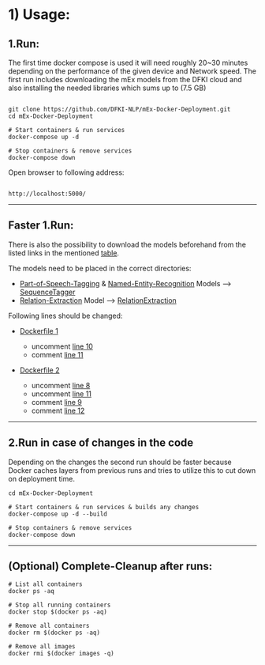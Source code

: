 # 1) Usage:

## 1.Run:

The first time docker compose is used it will need roughly 20~30 minutes depending on the performance of the given device 
and Network speed. The first run includes downloading the mEx models from the DFKI cloud and also installing the needed libraries
which sums up to (7.5 GB) 

```shell

git clone https://github.com/DFKI-NLP/mEx-Docker-Deployment.git
cd mEx-Docker-Deployment

# Start containers & run services
docker-compose up -d

# Stop containers & remove services
docker-compose down

```

Open browser to following address:

```shell

http://localhost:5000/

```


---


## Faster 1.Run:

There is also the possibility to download the models beforehand from the listed links in the mentioned [table](https://github.com/DFKI-NLP/mEx-Docker-Deployment#mex-models-overview).

The models need to be placed in the correct directories:

- [Part-of-Speech-Tagging](https://cloud.dfki.de/owncloud/index.php/s/e7G9deea7eRksCY/download) & [Named-Entity-Recognition](https://cloud.dfki.de/owncloud/index.php/s/WWbnqJ6N8gQQWMD/download) Models --> [SequenceTagger](https://github.com/DFKI-NLP/mEx-Docker-Deployment/tree/main/SequenceTagger)
- [Relation-Extraction](https://cloud.dfki.de/owncloud/index.php/s/cDHpdckyPx72gdY/download) Model --> [RelationExtraction](https://github.com/DFKI-NLP/mEx-Docker-Deployment/tree/main/RelationExtraction)

Following lines should be changed:

* [Dockerfile 1](https://github.com/DFKI-NLP/mEx-Docker-Deployment/blob/main/RelationExtraction/Dockerfile)
  - uncomment [line 10](https://github.com/DFKI-NLP/mEx-Docker-Deployment/blob/1f31e3263c19a7485bbc28b17d0dccc06cedeec2/RelationExtraction/Dockerfile#L10)
  - comment [line 11](https://github.com/DFKI-NLP/mEx-Docker-Deployment/blob/1f31e3263c19a7485bbc28b17d0dccc06cedeec2/RelationExtraction/Dockerfile#L11)

* [Dockerfile 2](https://github.com/DFKI-NLP/mEx-Docker-Deployment/blob/1f31e3263c19a7485bbc28b17d0dccc06cedeec2/SequenceTagger/Dockerfile)
  - uncomment [line 8](https://github.com/DFKI-NLP/mEx-Docker-Deployment/blob/1f31e3263c19a7485bbc28b17d0dccc06cedeec2/SequenceTagger/Dockerfile#L8)
  - uncomment [line 11](https://github.com/DFKI-NLP/mEx-Docker-Deployment/blob/1f31e3263c19a7485bbc28b17d0dccc06cedeec2/SequenceTagger/Dockerfile#L11)
  - comment [line 9](https://github.com/DFKI-NLP/mEx-Docker-Deployment/blob/1f31e3263c19a7485bbc28b17d0dccc06cedeec2/SequenceTagger/Dockerfile#L9)
  - comment [line 12](https://github.com/DFKI-NLP/mEx-Docker-Deployment/blob/1f31e3263c19a7485bbc28b17d0dccc06cedeec2/SequenceTagger/Dockerfile#L12)
  

---

## 2.Run in case of changes in the code

Depending on the changes the second run should be faster because Docker caches layers from previous runs 
and tries to utilize this to cut down on deployment time.

```shell
cd mEx-Docker-Deployment

# Start containers & run services & builds any changes
docker-compose up -d --build

# Stop containers & remove services
docker-compose down
```
---

## (Optional) Complete-Cleanup after runs:

```shell
# List all containers
docker ps -aq

# Stop all running containers
docker stop $(docker ps -aq)

# Remove all containers
docker rm $(docker ps -aq)

# Remove all images
docker rmi $(docker images -q)
```